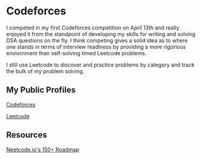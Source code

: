 # Codeforces

I competed in my first Codeforces competition on April 13th and really enjoyed it from the standpoint of developing my skills for writing and solving DSA questions on the fly. I think competing gives a solid idea as to where one stands in terms of interview readiness by providing a more rigorious enviornment than self-solving timed Leetcode problems. 

I still use Leetcode to discover and practice problems by category and track the bulk of my problem solving. 

## My Public Profiles

[Codeforces](https://codeforces.com/profile/henrymjacobs)

[Leetcode](https://leetcode.com/u/hankjake12/)

## Resources

[Neetcode.io's 150+  Roadmap](https://neetcode.io/practice)
